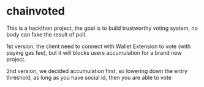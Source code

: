 # chainvoted

This is a hackthon project, the goal is to build trustworthy voting system, no body can fake the result of poll.

1st version, the client need to connect with Wallet Extension to vote (with paying gas fee), but it will blocks users accumulation for a brand new project.

2nd version, we decided accumulation first, so lowering down the entry threshold, as long as you have social id, then you are able to vote

